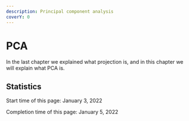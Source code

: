 ```yaml
---
description: Principal component analysis
coverY: 0
---
```


# PCA

In the last chapter we explained what projection is, and in this chapter we will explain what PCA is.



















## Statistics

Start time of this page: January 3, 2022

Completion time of this page: January 5, 2022
